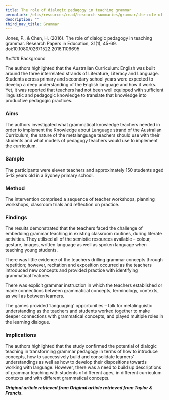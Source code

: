 ```yaml
---
title: The role of dialogic pedagogy in teaching grammar
permalink: /elis/resources/read/research-summaries/grammar/the-role-of-dialogic-pedagogy-in-teaching-grammar/
description: ""
third_nav_title: Grammar
---
```

Jones, P., & Chen, H. (2016). The role of dialogic pedagogy in teaching grammar. Research Papers in Education, 31(1), 45-69. doi:10.1080/02671522.2016.1106695

#=### Background

The authors highlighted that the Australian Curriculum: English was built around the three interrelated strands of Literature, Literacy and Language. Students across primary and secondary school years were expected to develop a deep understanding of the English language and how it works. Yet, it was reported that teachers had not been well equipped with sufficient linguistic and pedagogic knowledge to translate that knowledge into productive pedagogic practices.

### Aims

The authors investigated what grammatical knowledge teachers needed in order to implement the Knowledge about Language strand of the Australian Curriculum, the nature of the metalanguage teachers should use with their students and what models of pedagogy teachers would use to implement the curriculum.

### Sample

The participants were eleven teachers and approximately 150 students aged 5-13 years old in a Sydney primary school.

### Method

The intervention comprised a sequence of teacher workshops, planning workshops, classroom trials and reflection on practice.

### Findings

The results demonstrated that the teachers faced the challenge of embedding grammar teaching in existing classroom routines, during literate activities. They utilised all of the semiotic resources available – colour, gesture, images, written language as well as spoken language when teaching young students.

There was little evidence of the teachers drilling grammar concepts through repetition; however, recitation and exposition occurred as the teachers introduced new concepts and provided practice with identifying grammatical features.

There was explicit grammar instruction in which the teachers established or made connections between grammatical concepts, terminology, contexts, as well as between learners.

The games provided ‘languaging’ opportunities – talk for metalinguistic understanding as the teachers and students worked together to make deeper connections with grammatical concepts, and played multiple roles in the learning dialogue.

### Implications

The authors highlighted that the study confirmed the potential of dialogic teaching in transforming grammar pedagogy in terms of how to introduce concepts, how to successively build and consolidate learners’ understandings as well as how to develop their dispositions towards working with language. However, there was a need to build up descriptions of grammar teaching with students of different ages, in different curriculum contexts and with different grammatical concepts.

_**Original article retrieved from Original article retrieved from Taylor & Francis.**_ 